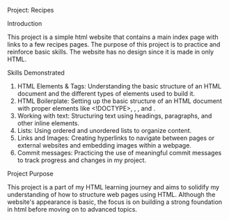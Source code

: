 Project: Recipes

Introduction

This project is a simple html website that contains a main index page with links to a few recipes pages. The purpose of this project is to practice and reinforce basic skills. The website has no design since it is made in only HTML. 


Skills Demonstrated

1. HTML Elements & Tags: Understanding the basic structure of an HTML document and the different types of elements used to build it.
2. HTML Boilerplate: Setting up the basic structure of an HTML document with proper elements like <!DOCTYPE>, <html>, <head>, and <body>.
3. Working with text: Structuring text using headings, paragraphs, and other inline elements.
4. Lists: Using ordered and unordered lists to organize content.
5. Links and Images: Creating hyperlinks to navigate between pages or external websites and embedding images within a webpage.
6. Commit messages: Practicing the use of meaningful commit messages to track progress and changes in my project.


Project Purpose

This project is a part of my HTML learning journey and aims to solidify my understanding of how to structure web pages using HTML. Although the website's appearance is basic, the focus is on building a strong foundation in html before moving on to advanced topics. 

